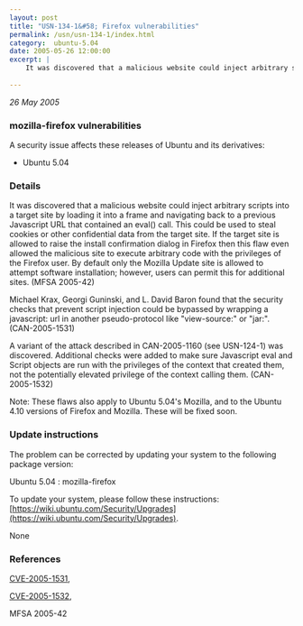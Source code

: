 ```yaml
---
layout: post
title: "USN-134-1&#58; Firefox vulnerabilities"
permalink: /usn/usn-134-1/index.html
category:  ubuntu-5.04
date: 2005-05-26 12:00:00
excerpt: |
    It was discovered that a malicious website could inject arbitrary scripts into a target site by loading it into a frame and navigating back to a previous Javascript URL that contained an eval() call. This could be used to steal cookies or other confidential data from the target site. If the target site is allowed to raise the install confirmation dialog in Firefox then this flaw even allowed the malicious site to execute arbitrary code with the privileges of the Firefox user. By default only the Mozilla Update site is allowed to attempt software installation; however, users can permit this for additional sites.  (MFSA 2005-42)
    
--- 
```

 
 

*26 May 2005*

### mozilla-firefox vulnerabilities

A security issue affects these releases of Ubuntu and its derivatives:

* Ubuntu 5.04

### Details

It was discovered that a malicious website could inject arbitrary scripts into a target site by loading it into a frame and navigating back to a previous Javascript URL that contained an eval() call. This could be used to steal cookies or other confidential data from the target site. If the target site is allowed to raise the install confirmation dialog in Firefox then this flaw even allowed the malicious site to execute arbitrary code with the privileges of the Firefox user. By default only the Mozilla Update site is allowed to attempt software installation; however, users can permit this for additional sites. (MFSA 2005-42)

Michael Krax, Georgi Guninski, and L. David Baron found that the security checks that prevent script injection could be bypassed by wrapping a javascript: url in another pseudo-protocol like &quot;view-source:&quot; or &quot;jar:&quot;. (CAN-2005-1531)

A variant of the attack described in CAN-2005-1160 (see USN-124-1) was discovered. Additional checks were added to make sure Javascript eval and Script objects are run with the privileges of the context that created them, not the potentially elevated privilege of the context calling them. (CAN-2005-1532)

Note: These flaws also apply to Ubuntu 5.04&#39;s Mozilla, and to the Ubuntu 4.10 versions of Firefox and Mozilla. These will be fixed soon.

### Update instructions

The problem can be corrected by updating your system to the following package version:

Ubuntu 5.04
 : mozilla-firefox 

To update your system, please follow these instructions: [https://wiki.ubuntu.com/Security/Upgrades](https://wiki.ubuntu.com/Security/Upgrades).

None

### References

 
 [CVE-2005-1531](http://people.ubuntu.com/~ubuntu-security/cve/CVE-2005-1531), 

 [CVE-2005-1532](http://people.ubuntu.com/~ubuntu-security/cve/CVE-2005-1532), 

 MFSA 2005-42
 

